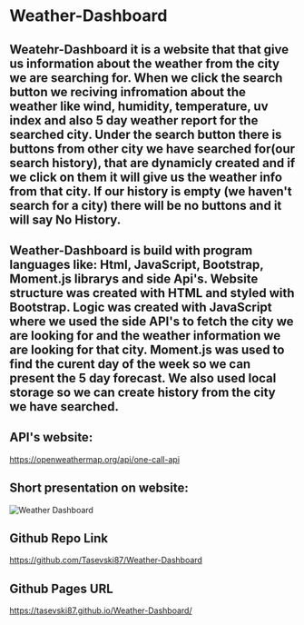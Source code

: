 # Weather-Dashboard

## Weatehr-Dashboard it is a website that that give us information about the weather from the city we are searching for. When we click the search button we reciving infromation about the weather like wind, humidity, temperature, uv index and also 5 day weather report for the searched city. Under the search button there is buttons from other city we have searched for(our search history), that are dynamicly created and if we click on them it will give us the weather info from that city. If our history is empty (we haven't search for a city) there will be no buttons and it will say No History.

## Weather-Dashboard is build with program languages like: Html, JavaScript, Bootstrap, Moment.js librarys and side Api's. Website structure was created with HTML and styled with Bootstrap. Logic was created with JavaScript where we used the side API's to fetch the city we are looking for and the weather information we are looking for that city. Moment.js was used to find the curent day of the week so we can present the 5 day forecast. We also used local storage so we can create history from the city we have searched.

## API's website:
 https://openweathermap.org/api/one-call-api

 ## Short presentation on website:
  ![Weather Dashboard](https://user-images.githubusercontent.com/91975394/147694395-3c9d615b-285c-47e6-9a5a-ed510e43626f.gif)

## Github Repo Link
https://github.com/Tasevski87/Weather-Dashboard
## Github Pages URL
https://tasevski87.github.io/Weather-Dashboard/